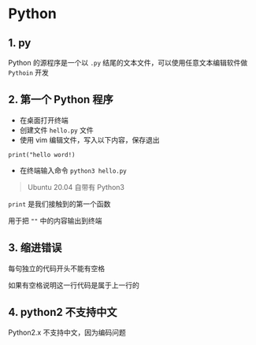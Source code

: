 # Python

## 1. py

Python 的源程序是一个以 `.py` 结尾的文本文件，可以使用任意文本编辑软件做 `Pythoin` 开发

##  2. 第一个 Python 程序

- 在桌面打开终端
- 创建文件 `hello.py` 文件
- 使用 vim 编辑文件，写入以下内容，保存退出

```
print("hello word!)
```

- 在终端输入命令 `python3 hello.py`

> Ubuntu 20.04 自带有 Python3

`print` 是我们接触到的第一个函数

用于把 `""` 中的内容输出到终端

## 3. 缩进错误

每句独立的代码开头不能有空格

如果有空格说明这一行代码是属于上一行的

## 4. python2 不支持中文

Python2.x 不支持中文，因为编码问题

